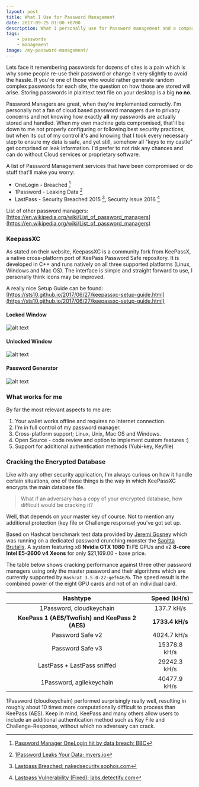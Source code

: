 ```yaml
---
layout: post
title: What I Use for Password Management
date: 2017-09-25 01:00 +0700
description: What I personally use for Password management and a comparison against cracking encrypted databases files with other password managers.
tags: 
    - passwords
    - management
image: /my-password-management/
---
```

Lets face it remembering passwords for dozens of sites is a pain which is why some people re-use their password or change it very slightly to avoid the hassle. If you're one of those who would rather generate random complex passwords for each site, the question on how those are stored will arise. Storing passwords in plaintext text file on your desktop is a big **no no**.

Password Managers are great, when they're implemented correctly. I'm personally not a fan of cloud based password managers due to privacy concerns and not knowing how exactly **all** my passwords are actually stored and handled. When my own machine gets compromised, that'll be down to me not properly configuring or following best security practices, but when its out of my control it's and knowing that I took every necessary step to ensure my data is safe, and yet still, somehow all "keys to my castle" get comprised or leak information. I'd prefer to not risk any chances and can do without Cloud services or proprietary software.

A list of Password Management services that have been compromised or do stuff that'll make you worry:
* OneLogin - Breached [^1]
* 1Password - Leaking Data [^2]
* LastPass - Security Breached 2015 [^3], Security Issue 2016 [^4]

List of other password managers: [https://en.wikipedia.org/wiki/List_of_password_managers](https://en.wikipedia.org/wiki/List_of_password_managers)

### KeepassXC
As stated on their website, KeepassXC is a community fork from KeePassX, a native cross-platform port of KeePass Password Safe repository. It is developed in C++ and runs natively on all three supported platforms (Linux, Windows and Mac OS). The interface is simple and straight forward to use, I personally think icons may be improved.

A really nice Setup Guide can be found: [https://sts10.github.io/2017/06/27/keepassxc-setup-guide.html](https://sts10.github.io/2017/06/27/keepassxc-setup-guide.html)

#### Locked Window
![alt text]({{page.image}}/keepassxc-locked.png "KeePassXC Locked Database Window")

#### Unlocked Window
![alt text]({{page.image}}/keepassxc-unlocked.png "KeePassXC Unloocked Database Window")

#### Password Generator
![alt text]({{page.image}}/keepassxc-gen.png "KeePassXC Password Generator Window")


### What works for me
By far the most relevant aspects to me are:

1. Your wallet works offline and requires no Internet connection.
2. I'm in full control of my password manager.
3. Cross-platform support; Linux, Unix, Mac OS and Windows.
4. Open Source - code review and option to implement custom features :)
5. Support for additional authentication methods (Yubi-key, Keyfile)


### Cracking the Encrypted Database
Like with any other security application, I'm always curious on how it handle certain situations, one of those things is the way in which KeePassXC encrypts the main database file.

> What if an adversary has a copy of your encrypted database, how difficult would be cracking it?

Well, that depends on your master key of course. Not to mention any additional protection (key file or Challenge response) you've got set up.

Based on Hashcat benchmark test data provided by [Jeremi Gosney](https://gist.github.com/epixoip/ace60d09981be09544fdd35005051505) which was running on a dedicated password crunching monster the [Sagitta Brutalis](https://sagitta.pw/hardware/gpu-compute-nodes/brutalis/). A system featuring x8 **Nvidia GTX 1080 Ti FE** GPUs and x2 **8-core Intel E5-2600 v4 Xeons** for only $21,169.00 - base price.

The table below shows cracking performance against three other password managers using only the master password and their algorithms which are currently supported by `Hashcat 3.5.0-22-gef6467b`. The speed result is the combined power of the eight GPU cards and not of an individual card.

| Hashtype    | Speed (kH/s)|
|:-----------:|:-----------:|
| 1Password, cloudkeychain  | 137.7 kH/s|
| **KeePass 1 (AES/Twofish) and KeePass 2 (AES)** | **1733.4 kH/s** |
| Password Safe v2 | 4024.7 kH/s |
| Password Safe v3 | 15378.8 kH/s |
| LastPass + LastPass sniffed | 29242.3 kH/s |
| 1Password, agilekeychain | 40477.9 kH/s |

1Password (cloudkeychain) performed surprisingly really well, resulting in roughly about 10 times more computationally difficult to process than KeePass (AES). Keep in mind, KeePass and many others allow users to include an additional authentication method such as Key File and Challenge-Response, without which no adversary can crack.

[^1]: [Password Manager OneLogin hit by data breach; BBC](http://www.bbc.co.uk/news/technology-40118699)
[^2]: [1Password Leaks Your Data; myers.io](https://myers.io/2015/10/22/1password-leaks-your-data/)
[^3]: [Lastpass Breached; nakedsecurity.sophos.com](https://nakedsecurity.sophos.com/2015/06/16/bad-news-lastpass-breached-good-news-you-should-be-ok/)
[^4]: [Lastpass Vulnerability (Fixed); labs.detectify.com](https://labs.detectify.com/2016/07/27/how-i-made-lastpass-give-me-all-your-passwords/)
